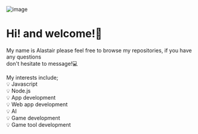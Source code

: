 ![image](https://cdn.discordapp.com/attachments/1066186079440478248/1067685417224253471/2afcc86f-661b-47a8-9d6e-534c3f4e9df0.jpg)

# Hi! and welcome!👋

 My name is Alastair please feel free to browse my repositories, if you have any questions <br>
 don't hesitate to message!💻

My interests include;<br>
💡 Javascript<br>
💡 Node.js<br>
💡 App development<br>
💡 Web app development<br>
💡 AI<br>
💡 Game development<br>
💡 Game tool development<br>

